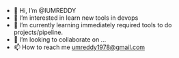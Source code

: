 - 👋 Hi, I’m @IUMREDDY
- 👀 I’m interested in learn new tools in devops
- 🌱 I’m currently learning immediately required tools to do projects/pipeline.
- 💞️ I’m looking to collaborate on ...
- 📫 How to reach me umreddy1978@gmail.com

<!---
IUMREDDY/IUMREDDY is a ✨ special ✨ repository because its `README.md` (this file) appears on your GitHub profile.
You can click the Preview link to take a look at your changes.
--->
